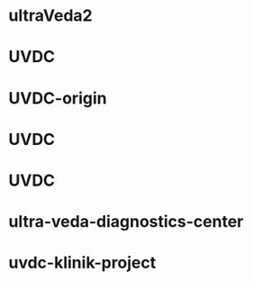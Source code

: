 <!-- # React + Vite

This template provides a minimal setup to get React working in Vite with HMR and some ESLint rules.

Currently, two official plugins are available:

- [@vitejs/plugin-react](https://github.com/vitejs/vite-plugin-react/blob/main/packages/plugin-react/README.md) uses [Babel](https://babeljs.io/) for Fast Refresh
- [@vitejs/plugin-react-swc](https://github.com/vitejs/vite-plugin-react-swc) uses [SWC](https://swc.rs/) for Fast Refresh

# React-Folder

# utraveda

# utraveda

# utraveda

import React from "react";
import { advantagesData } from "../../constants";

const Advantages = () => {
return (
<section className="  container">
<div className="container absolute bottom-[-100px] ">
<div className="   flex      flex-wrap justify-center items-stretch rounded-2xl">
{advantagesData.map((el) => (
<div
              key={el.id}
              className="adv-card  shadow-md max-w-[380px] w-full text-center p-12 "
            >
<div className="w-28 h-28 rounded-full mx-auto bg-grad flex-custom mb-5">
<img src={el.img} alt="" className="w-[75px]" />
</div>
<div className="adv-info">
<h3 className="mb-4">{el.title}</h3>
<p>{el.text}</p>
</div>
</div>
))}
</div>
</div>
</section>
);
};

export default Advantages;

import React from "react";
import DescriptionComponent from "../../components/Description";
import DefaultBtn from "../../components/Buttons/DefaultBtn";

const Banner = () => {
  return (
    <section className="banner-section relative top-[-150px] bg-homeBannerImg bg-cover bg-no-repeat bg-center ">
      <div className="container">
        <div className="flex flex-col justify-center items-center text-center py-[200px]">
          <h1 className="text-white max-w-[1250px] font-poppins font-bold text-[60px]">
            ULTRA VEDA Klinikasi Sizning Sog’ligigiz Haqida Qayg’uradi
          </h1>
          <DescriptionComponent
            classList={"leading-10 mt-3 mb-14"}
            description={
              "ULTRA VEDA Klinikasida siz sog'liginggiz uchun zarur bo'lgan barcha ko'riklardan o'tishinggiz va davolanishinggiz mumkin"
            }
          />
          <DefaultBtn
            classList={"rounded-lg font-poppins font-semibold"}
            text={"Batafsil ma'lumot"}
          />
        </div>
      </div>
    </section>
  );
};

export default Banner; -->
# ultraVeda2
# UVDC
# UVDC-origin
# UVDC
# UVDC
# ultra-veda-diagnostics-center
# uvdc-klinik-project
